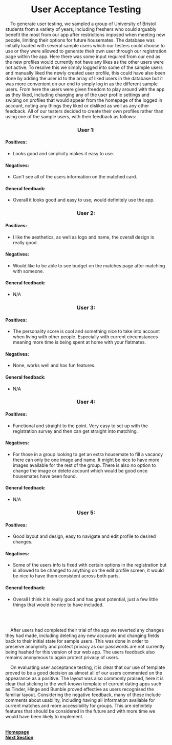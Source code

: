 <h1 align="center">User Acceptance Testing</h1>

<p>&nbsp;&nbsp;&nbsp;&nbsp;To generate user testing, we sampled a group of University of Bristol students from a variety of years, including freshers who could arguably benefit the most from our app after restrictions imposed when meeting new people, limiting their options for future housemates. The database was initially loaded with several sample users which our testers could choose to use or they were allowed to generate their own user through our registration page within the app. Here there was some input required from our end as the new profiles would currently not have any likes as the other users were not active. To resolve this we simply logged into some of the sample users and manually liked the newly created user profile, this could have also been done by adding the user id to the array of liked users in the database but it was more convenient on our end to simply log in as the different sample users. From here the users were given freedom to play around with the app as they liked, including changing any of the user profile settings and swiping on profiles that would appear from the homepage of the logged in account, noting any things they liked or disliked as well as any other feedback. All of our testers decided to create their own profiles rather than using one of the sample users, with their feedback as follows:</p>

<h3 align="center">User 1:</h3>

<h4>Positives:</h4>

- Looks good and simplicity makes it easy to use.

<h4>Negatives:</h4>

- Can't see all of the users information on the matched card.

<h4>General feedback:</h4>

- Overall it looks good and easy to use, would definitely use the app.

<h3 align="center">User 2:</h3>

<h4>Positives:</h4>

- I like the aesthetics, as well as logo and name, the overall design is really good.

<h4>Negatives:</h4>

- Would like to be able to see budget on the matches page after matching with someone.

<h4>General feedback:</h4>

- N/A

<h3 align="center">User 3:</h3>

<h4>Positives:</h4>

- The personality score is cool and something nice to take into account when living with other people. Especially with current circumstances meaning more time is being spent at home with your flatmates.

<h4>Negatives:</h4>

- None, works well and has fun features.

<h4>General feedback:</h4>

- N/A

<h3 align="center">User 4:</h3>

<h4>Positives:</h4>

- Functional and straight to the point. Very easy to set up with the registration survey and then can get straight into matching.

<h4>Negatives:</h4>

- For those in a group looking to get an extra housemate to fill a vacancy there can only be one image and name. It might be nice to have more images available for the rest of the group. There is also no option to change the image or delete account which would be good once housemates have been found.

<h4>General feedback:</h4>

- N/A

<h3 align="center">User 5:</h3>
	   
<h4>Positives:</h4>

- Good layout and design, easy to navigate and edit profile to desired changes.

<h4>Negatives:</h4>

- Some of the users info is fixed with certain options in the registration but is allowed to be changed to anything on the edit profile screen, it would be nice to have them consistent across both parts.

<h4>General feedback:</h4>

- Overall I think it is really good and has great potential, just a few little things that would be nice to have included.

<br>
<br>

<p>&nbsp;&nbsp;&nbsp;&nbsp;After users had completed their trial of the app we reverted any changes they had made, including deleting any new accounts and changing fields back to their initial state for sample users. This was done in order to preserve anonymity and protect privacy as our passwords are not currently being hashed for this version of our web app. The users feedback also remains anonymous to again protect privacy of users.</p>

<p>&nbsp;&nbsp;&nbsp;&nbsp;On evaluating user acceptance testing, it is clear that our use of template proved to be a good decision as almost all of our users commented on the appearance as a positive. The layout was also commonly praised, here it is clear that sticking to the well-known template of current dating apps such as Tinder, Hinge and Bumble proved effective as users recognised the familiar layout. Considering the negative feedback, many of these include comments about usability, including having all information available for current matches and more accessibility for groups. This are definitely features that should be considered in the future and with more time we would have been likely to implement.</p>

<br>
<a href="https://github.com/JaiRanchod/Desk-10-Software-Engineering-Group-Project">
<b>Homepage</b></a>
<br>
<a href="https://github.com/JaiRanchod/Desk-10-Software-Engineering-Group-Project/blob/develop/Documentation%20Notes/Working%20Practices%20Reflection.md">
<b>Next Section</b></a>
